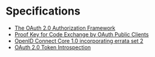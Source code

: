 # Specifications
- [The OAuth 2.0 Authorization Framework](https://datatracker.ietf.org/doc/html/rfc6749)
- [Proof Key for Code Exchange by OAuth Public Clients](https://datatracker.ietf.org/doc/html/rfc7636)
- [OpenID Connect Core 1.0 incorporating errata set 2](https://openid.net/specs/openid-connect-core-1_0.html)
- [OAuth 2.0 Token Introspection](https://datatracker.ietf.org/doc/html/rfc7662)